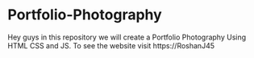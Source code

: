 # Portfolio-Photography
Hey guys in this repository we will create a Portfolio Photography Using HTML CSS and JS. To see the website visit https://RoshanJ45
